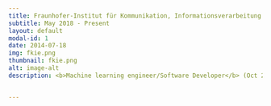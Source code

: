 ```yaml
---
title: Fraunhofer-Institut für Kommunikation, Informationsverarbeitung und Ergonomie FKIE
subtitle: May 2018 - Present
layout: default
modal-id: 1
date: 2014-07-18
img: fkie.png
thumbnail: fkie.png
alt: image-alt
description: <b>Machine learning engineer/Software Developer</b> (Oct 2021 - Present) <br /><br />• Developed, improved, evaluated, and documented various machine learning approaches to solve problems in the aviation industry. <br />• Designed and fully developed Java Spring/Vaadin/Java Script application for handling and visualization of machine learning approaches. <br /><br /><br /> <b>Research Assistant/Software Developer</b> (May 2018 - Oct 2021) <br /><br />• Researched, designed, and developed a Python LSTM neural network application using the Pytorch framework. Worked on time series forecasting and ETA predictions. <br />• Designed and developed a Java application for data management for shipping industry using the Vaadin framework.


---
```

